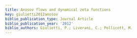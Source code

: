 ```yaml
---
title: Anosov flows and dynamical zeta functions
key: giulietti2012anosov
biblio_publication_type: Journal Article
biblio_publication_year: '2012'
biblio_authors: Giulietti, P.; Liverani, C.; Pollicott, M.
---
```

